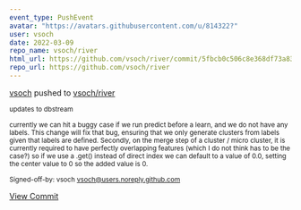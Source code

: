 ```yaml
---
event_type: PushEvent
avatar: "https://avatars.githubusercontent.com/u/814322?"
user: vsoch
date: 2022-03-09
repo_name: vsoch/river
html_url: https://github.com/vsoch/river/commit/5fbcb0c506c8e368df73a83896e4b69046caaed2
repo_url: https://github.com/vsoch/river
---
```


<a href='https://github.com/vsoch' target='_blank'>vsoch</a> pushed to <a href='https://github.com/vsoch/river' target='_blank'>vsoch/river</a>

<small>updates to dbstream

currently we can hit a buggy case if we run predict before a learn, and
we do not have any labels. This change will fix that bug, ensuring that we only generate clusters from labels given that labels are defined. Secondly, on the merge step of a cluster / micro cluster, it is currently required to have perfectly overlapping features (which I do not think has to be the case?) so if we use a .get() instead of direct index we can default to a value of 0.0, setting the center value to 0 so the added value is 0.

Signed-off-by: vsoch <vsoch@users.noreply.github.com></small>

<a href='https://github.com/vsoch/river/commit/5fbcb0c506c8e368df73a83896e4b69046caaed2' target='_blank'>View Commit</a>